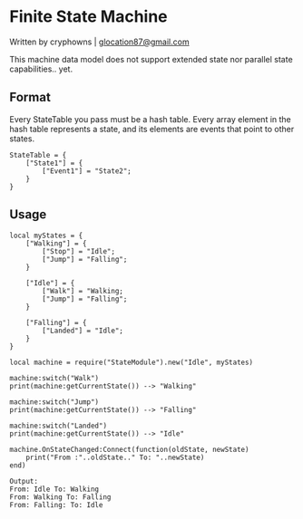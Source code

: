 # Finite State Machine
Written by cryphowns | <glocation87@gmail.com>

This machine data model does not support extended state nor parallel state capabilities.. yet.

## Format
Every StateTable you pass must be a hash table.
    Every array element in the hash table represents a state, and its elements are events that point to other states.

    StateTable = {
        ["State1"] = {
            ["Event1"] = "State2";
        }
    }


## Usage

	
	local myStates = {
		["Walking"] = { 
			["Stop"] = "Idle";
			["Jump"] = "Falling";
		}
		
		["Idle"] = {
			["Walk"] = "Walking;
			["Jump"] = "Falling";
		}
		
		["Falling"] = {
			["Landed"] = "Idle";
		}
	}
	
	local machine = require("StateModule").new("Idle", myStates)
	
	machine:switch("Walk")
	print(machine:getCurrentState()) --> "Walking"
	
	machine:switch("Jump")
	print(machine:getCurrentState()) --> "Falling"
	
	machine:switch("Landed")
	print(machine:getCurrentState()) --> "Idle"
	
	machine.OnStateChanged:Connect(function(oldState, newState)
		print("From :"..oldState.." To: "..newState)
	end)

    Output:
    From: Idle To: Walking
    From: Walking To: Falling
    From: Falling: To: Idle
